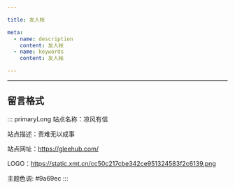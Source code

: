 ```yaml
---

title: 友人帐

meta:
  - name: description
    content: 友人帐
  - name: keywords
    content: 友人帐

---
```


---

## 留言格式

::: primaryLong
站点名称：凉风有信

站点描述：责难无以成事

站点网址：https://gleehub.com/

LOGO：https://static.xmt.cn/cc50c217cbe342ce951324583f2c6139.png

主题色调: #9a69ec
:::

<!-- ## 交友要求

1. 博文总数 >= 30
2. 内容积极乐观
3. 符合国家相关法律法规
4. 符合本人当时心情 -->
